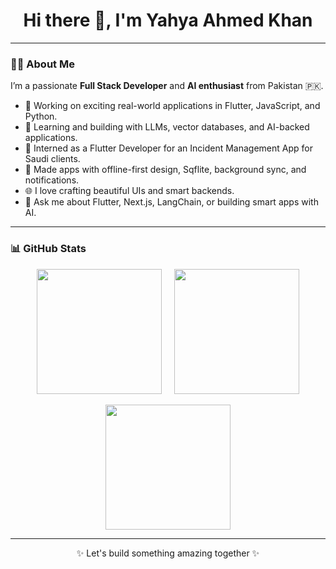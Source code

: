 <h1 align="center">Hi there 👋, I'm Yahya Ahmed Khan</h1>

---

### 👨‍💻 About Me

I’m a passionate **Full Stack Developer** and **AI enthusiast** from Pakistan 🇵🇰.

- 🔭 Working on exciting real-world applications in Flutter, JavaScript, and Python.
- 🧠 Learning and building with LLMs, vector databases, and AI-backed applications.
- 💼 Interned as a Flutter Developer for an Incident Management App for Saudi clients.
- 📱 Made apps with offline-first design, Sqflite, background sync, and notifications.
- 🌐 I love crafting beautiful UIs and smart backends.
- 💬 Ask me about Flutter, Next.js, LangChain, or building smart apps with AI.

---

### 📊 GitHub Stats

<p align="center">
  <img height="200" src="https://github-readme-stats.vercel.app/api?username=yahyaahmedkhan&show_icons=true&theme=radical" />
  &nbsp;&nbsp;&nbsp;
  <img height="200" src="https://github-readme-stats.vercel.app/api/top-langs/?username=yahyaahmedkhan&hide=jupyter%20notebook&layout=donut&theme=radical" />
  
</p>

<p align="center">
  <img height="200" src="https://github-readme-streak-stats.herokuapp.com?user=yahyaahmedkhan&theme=radical&background=000000" />
</p>

---

<p align="center">✨ Let's build something amazing together ✨</p>
